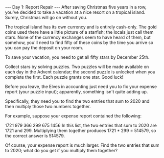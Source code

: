 --- Day 1: Report Repair --- After saving Christmas five years in a row, you've decided to take a vacation at a nice
resort on a tropical island. Surely, Christmas will go on without you.

The tropical island has its own currency and is entirely cash-only. The gold coins used there have a little picture of a
starfish; the locals just call them stars. None of the currency exchanges seem to have heard of them, but somehow,
you'll need to find fifty of these coins by the time you arrive so you can pay the deposit on your room.

To save your vacation, you need to get all fifty stars by December 25th.

Collect stars by solving puzzles. Two puzzles will be made available on each day in the Advent calendar; the second
puzzle is unlocked when you complete the first. Each puzzle grants one star. Good luck!

Before you leave, the Elves in accounting just need you to fix your expense report (your puzzle input); apparently,
something isn't quite adding up.

Specifically, they need you to find the two entries that sum to 2020 and then multiply those two numbers together.

For example, suppose your expense report contained the following:

1721 979 366 299 675 1456 In this list, the two entries that sum to 2020 are 1721 and 299. Multiplying them together
produces 1721 * 299 = 514579, so the correct answer is 514579.

Of course, your expense report is much larger. Find the two entries that sum to 2020; what do you get if you multiply
them together?
